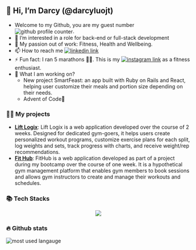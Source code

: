 ## 👋 Hi, I’m Darcy (@darcyluojt)
- Welcome to my Github, you are my guest number <img align="center" src="https://komarev.com/ghpvc/?username=darcyluojt&style=flat-square&color=orange" alt="github profile counter">.
- 👀 I’m interested in a role for back-end or full-stack development
- 🌱 My passion out of work: Fitness, Health and Wellbeing. <br>
- 📫 How to reach me <a href="https://www.linkedin.com/in/darcyluo/"><img src="https://img.shields.io/badge/LinkedIn-blue?logo=linkedin&logoColor=white&style=for-the-badge" alt="linkedin link"></a>
- ⚡ Fun fact: I ran 5 marathons 🏃‍♀️. This is my <a href="https://www.instagram.com/darcylol_fitness"><img src="https://img.shields.io/badge/instagram-pink?logo=instagram&logoColor=red&style=for-the-badge" alt="instagram link"></a> as a fitness enthusiast. 
- 📝 What I am working on? <br>
  - New project SmartFeast: an app built with Ruby on Rails and React, helping user customize their meals and portion size depending on their needs.
  - Advent of Code🌟<br>

### 👩‍💻 My projects
- <a href="https://github.com/darcyluojt/rails-lift-logix#lift-logix"><strong>Lift Logix</strong></a>: Lift Logix is a web application developed over the course of 2 weeks. Designed for dedicated gym-goers, it helps users create personalized workout programs, customize exercise plans for each split, log weights and sets, track progress with charts, and receive weight/rep recommendations.
- <a href="https://github.com/darcyluojt/rails-fit-hub#fithub"><strong>Fit Hub</strong></a>: FitHub is a web application developed as part of a project during my bootcamp over the course of one week. It is a hypothetical gym management platform that enables gym members to book sessions and allows gym instructors to create and manage their workouts and schedules.

### 📚 Tech Stacks

  <p align="center">
  <a href="https://skillicons.dev">
    <img src="https://skillicons.dev/icons?i=ruby,rails,js,postgres,html,react,redux,css,bootstrap,github,heroku" />
  </a>
</p>

### 🔥 Github stats
<img align='center' src="https://github-readme-stats.vercel.app/api/top-langs/?username=darcyluojt&layout=compact" alt="most used langauge">
